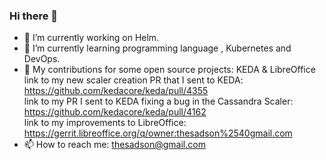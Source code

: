 ### Hi there 👋

- 🔭 I’m currently working on Helm.
- 🌱 I’m currently learning programming language , Kubernetes and DevOps.
- 👯 My contributions for some open source projects: KEDA & LibreOffice <br>
link to my new scaler creation PR that I sent to KEDA: https://github.com/kedacore/keda/pull/4355  
link to my PR I sent to KEDA fixing a bug in the Cassandra Scaler: https://github.com/kedacore/keda/pull/4162  
link to my improvements to LibreOffice: https://gerrit.libreoffice.org/q/owner:thesadson%2540gmail.com
- 📫 How to reach me: thesadson@gmail.com

<!--
**ithesadson/ithesadson** is a ✨ _special_ ✨ repository because its `README.md` (this file) appears on your GitHub profile.

Here are some ideas to get you started:

- 🔭 I’m currently working on ...
- 🌱 I’m currently learning ...
- 👯 I’m looking to collaborate on ...
- 🤔 I’m looking for help with ...
- 💬 Ask me about ...
- 📫 How to reach me: ...
- 😄 Pronouns: ...
- ⚡ Fun fact: ...
-->
